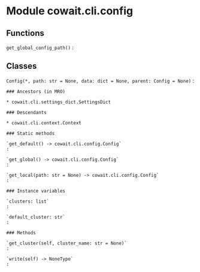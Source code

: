 Module cowait.cli.config
========================

Functions
---------

    
`get_global_config_path()`
:   

Classes
-------

`Config(*, path: str = None, data: dict = None, parent: Config = None)`
:   

    ### Ancestors (in MRO)

    * cowait.cli.settings_dict.SettingsDict

    ### Descendants

    * cowait.cli.context.Context

    ### Static methods

    `get_default() ‑> cowait.cli.config.Config`
    :

    `get_global() ‑> cowait.cli.config.Config`
    :

    `get_local(path: str = None) ‑> cowait.cli.config.Config`
    :

    ### Instance variables

    `clusters: list`
    :

    `default_cluster: str`
    :

    ### Methods

    `get_cluster(self, cluster_name: str = None)`
    :

    `write(self) ‑> NoneType`
    :